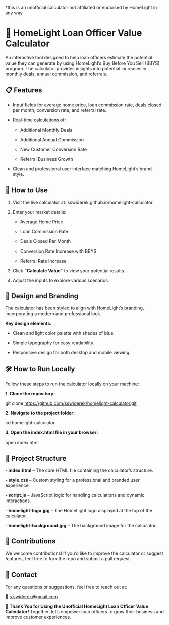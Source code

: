*this is an unofficial calculator not affiliated or endorsed by HomeLight in any way

<h1>🌟 HomeLight Loan Officer Value Calculator</h1>

An interactive tool designed to help loan officers estimate the potential value they can generate by using HomeLight’s Buy Before You Sell (BBYS) program. The calculator provides insights into potential increases in monthly deals, annual commission, and referrals.

<h2>📋 Features</h2>

- Input fields for average home price, loan commission rate, deals closed per month, conversion rate, and referral rate.

- Real-time calculations of:

  - Additional Monthly Deals

  - Additional Annual Commission

  - New Customer Conversion Rate

  - Referral Business Growth

- Clean and professional user interface matching HomeLight’s brand style.

<h2>🚀 How to Use</h2>

1. Visit the live calculator at: sswiderek.github.io/homelight-calculator

2. Enter your market details:

    - Average Home Price

    - Loan Commission Rate

    - Deals Closed Per Month

    - Conversion Rate Increase with BBYS

    - Referral Rate Increase

3. Click **"Calculate Value"** to view your potential results.

4. Adjust the inputs to explore various scenarios.

<h2>🎨 Design and Branding</h2>

The calculator has been styled to align with HomeLight’s branding, incorporating a modern and professional look.

**Key design elements:**

- Clean and light color palette with shades of blue.

- Simple typography for easy readability.

- Responsive design for both desktop and mobile viewing.

<h2>🛠️ How to Run Locally</h2>

Follow these steps to run the calculator locally on your machine:

**1. Clone the repository:**

git clone https://github.com/sswiderek/homelight-calculator.git

**2. Navigate to the project folder:**

cd homelight-calculator

**3. Open the index.html file in your browser:**

open index.html

<h2>📂 Project Structure</h2>

**- index.html** – The core HTML file containing the calculator’s structure.

**- style.css** – Custom styling for a professional and branded user experience.

**- script.js** – JavaScript logic for handling calculations and dynamic interactions.

**- homelight-logo.jpg** – The HomeLight logo displayed at the top of the calculator.

**- homelight-background.jpg** – The background image for the calculator.

<h2>🤝 Contributions</h2>

We welcome contributions! If you’d like to improve the calculator or suggest features, feel free to fork the repo and submit a pull request.

<h2>📧 Contact</h2>

For any questions or suggestions, feel free to reach out at:

📩 s.swiderek@gmail.com

🎉 **Thank You for Using the Unofficial HomeLight Loan Officer Value Calculator!** Together, let’s empower loan officers to grow their business and improve customer experiences.
